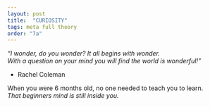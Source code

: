 ```yaml
---
layout: post
title:  "CURIOSITY"
tags: meta full theory
order: "7a"
---
```


*“I wonder, do you wonder? It all begins with wonder.*  
*With a question on your mind you will find the world is wonderful!”*  
- Rachel Coleman  

When you were 6 months old, no one needed to teach you to learn.  
*That beginners mind is still inside you.*
